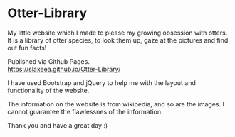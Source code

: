 # Otter-Library
 
My little website which I made to please my growing obsession with otters.
It is a library of otter species, to look them up, gaze at the pictures and find out fun facts!

Published via Github Pages.  
https://slaxeea.github.io/Otter-Library/

I have used Bootstrap and jQuery to help me with the layout and functionality of the website.

The information on the website is from wikipedia, and so are the images. I cannot guarantee the flawlessnes of the information.

Thank you and have a great day :)